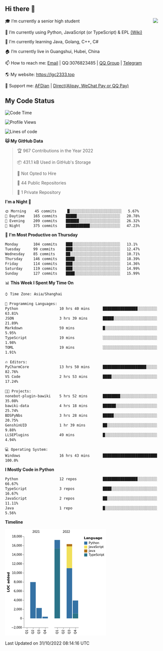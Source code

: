 ## Hi there 👋

<div width="50%">
<img align="right" src="https://github-readme-stats.vercel.app/api?username=lgc2333&show_icons=true" />
</div>

🎓 I’m currently a senior high student

📝 I’m currently using Python, JavaScript (or TypeScript) & EPL [(Wiki)](https://en.wikipedia.org/wiki/Easy_Programming_Language)

📒 I'm currently learning Java, Golang, C++, C#

🏠 I’m currently live in Guangshui, Hubei, China

📫 How to reach me: [Email](mailto:lgc2333@126.com) | QQ:3076823485 | [QQ Group](https://jq.qq.com/?_wv=1027&k=ktwOHdU2) | [Telegram](https://t.me/@lgc2333)

🌎 My website: <https://lgc2333.top>

🤝 Support me: [AFDian](https://afdian.net/@lgc2333) | [Direct(Alipay, WeChat Pay or QQ Pay)](https://s2.loli.net/2022/02/03/MLqe53BjWOAhpcF.png)

## My Code Status

<!--START_SECTION:waka-->
![Code Time](http://img.shields.io/badge/Code%20Time-832%20hrs%206%20mins-blue)

![Profile Views](http://img.shields.io/badge/Profile%20Views-7-blue)

![Lines of code](https://img.shields.io/badge/From%20Hello%20World%20I%27ve%20Written-48%20Thousand%20lines%20of%20code-blue)

**🐱 My GitHub Data** 

> 🏆 967 Contributions in the Year 2022
 > 
> 📦 431.1 kB Used in GitHub's Storage 
 > 
> 🚫 Not Opted to Hire
 > 
> 📜 44 Public Repositories 
 > 
> 🔑 1 Private Repository 
 > 
**I'm a Night 🦉** 

```text
🌞 Morning    45 commits     █░░░░░░░░░░░░░░░░░░░░░░░░   5.67% 
🌆 Daytime    165 commits    █████░░░░░░░░░░░░░░░░░░░░   20.78% 
🌃 Evening    209 commits    ██████░░░░░░░░░░░░░░░░░░░   26.32% 
🌙 Night      375 commits    ███████████░░░░░░░░░░░░░░   47.23%

```
📅 **I'm Most Productive on Thursday** 

```text
Monday       104 commits    ███░░░░░░░░░░░░░░░░░░░░░░   13.1% 
Tuesday      99 commits     ███░░░░░░░░░░░░░░░░░░░░░░   12.47% 
Wednesday    85 commits     ██░░░░░░░░░░░░░░░░░░░░░░░   10.71% 
Thursday     146 commits    ████░░░░░░░░░░░░░░░░░░░░░   18.39% 
Friday       114 commits    ███░░░░░░░░░░░░░░░░░░░░░░   14.36% 
Saturday     119 commits    ███░░░░░░░░░░░░░░░░░░░░░░   14.99% 
Sunday       127 commits    ████░░░░░░░░░░░░░░░░░░░░░   15.99%

```


📊 **This Week I Spent My Time On** 

```text
⌚︎ Time Zone: Asia/Shanghai

💬 Programming Languages: 
Python                   10 hrs 40 mins      ████████████████░░░░░░░░░   63.81% 
JSON                     3 hrs 39 mins       █████░░░░░░░░░░░░░░░░░░░░   21.89% 
Markdown                 59 mins             █░░░░░░░░░░░░░░░░░░░░░░░░   5.95% 
TypeScript               19 mins             ░░░░░░░░░░░░░░░░░░░░░░░░░   1.98% 
TOML                     19 mins             ░░░░░░░░░░░░░░░░░░░░░░░░░   1.91%

🔥 Editors: 
PyCharmCore              13 hrs 50 mins      ████████████████████░░░░░   82.76% 
VS Code                  2 hrs 53 mins       ████░░░░░░░░░░░░░░░░░░░░░   17.24%

🐱‍💻 Projects: 
nonebot-plugin-bawiki    5 hrs 52 mins       ████████░░░░░░░░░░░░░░░░░   35.08% 
bawiki-data              4 hrs 18 mins       ██████░░░░░░░░░░░░░░░░░░░   25.74% 
BDSPyNbs                 3 hrs 28 mins       █████░░░░░░░░░░░░░░░░░░░░   20.75% 
GenshinUID               1 hr 39 mins        ██░░░░░░░░░░░░░░░░░░░░░░░   9.88% 
LLSEPlugins              49 mins             █░░░░░░░░░░░░░░░░░░░░░░░░   4.94%

💻 Operating System: 
Windows                  16 hrs 43 mins      █████████████████████████   100.0%

```

**I Mostly Code in Python** 

```text
Python                   12 repos            ████████████████░░░░░░░░░   66.67% 
TypeScript               3 repos             ████░░░░░░░░░░░░░░░░░░░░░   16.67% 
JavaScript               2 repos             ██░░░░░░░░░░░░░░░░░░░░░░░   11.11% 
Java                     1 repo              █░░░░░░░░░░░░░░░░░░░░░░░░   5.56%

```


**Timeline**

![Chart not found](https://raw.githubusercontent.com/lgc2333/lgc2333/main/charts/bar_graph.png) 


 Last Updated on 31/10/2022 08:14:16 UTC
<!--END_SECTION:waka-->
